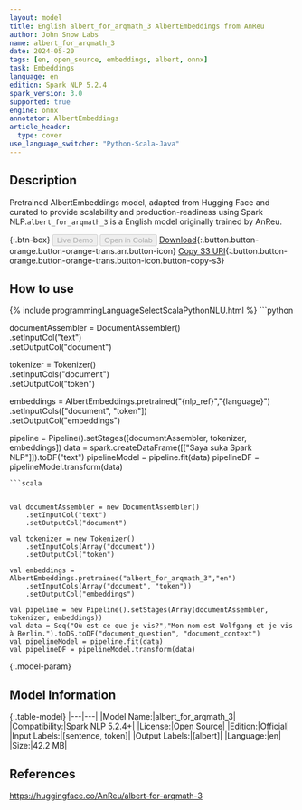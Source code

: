 ```yaml
---
layout: model
title: English albert_for_arqmath_3 AlbertEmbeddings from AnReu
author: John Snow Labs
name: albert_for_arqmath_3
date: 2024-05-20
tags: [en, open_source, embeddings, albert, onnx]
task: Embeddings
language: en
edition: Spark NLP 5.2.4
spark_version: 3.0
supported: true
engine: onnx
annotator: AlbertEmbeddings
article_header:
  type: cover
use_language_switcher: "Python-Scala-Java"
---
```


## Description

Pretrained AlbertEmbeddings model, adapted from Hugging Face and curated to provide scalability and production-readiness using Spark NLP.`albert_for_arqmath_3` is a English model originally trained by AnReu.

{:.btn-box}
<button class="button button-orange" disabled>Live Demo</button>
<button class="button button-orange" disabled>Open in Colab</button>
[Download](https://s3.amazonaws.com/auxdata.johnsnowlabs.com/public/models/albert_for_arqmath_3_en_5.2.4_3.0_1716204589159.zip){:.button.button-orange.button-orange-trans.arr.button-icon}
[Copy S3 URI](s3://auxdata.johnsnowlabs.com/public/models/albert_for_arqmath_3_en_5.2.4_3.0_1716204589159.zip){:.button.button-orange.button-orange-trans.button-icon.button-copy-s3}

## How to use



<div class="tabs-box" markdown="1">
{% include programmingLanguageSelectScalaPythonNLU.html %}
```python
 
        
                   
documentAssembler = DocumentAssembler() \
     .setInputCol("text") \
     .setOutputCol("document")
    
tokenizer = Tokenizer() \
     .setInputCols("document") \
     .setOutputCol("token")

embeddings = AlbertEmbeddings.pretrained("{nlp_ref}","{language}") \
     .setInputCols(["document", "token"]) \
     .setOutputCol("embeddings")
        
        
pipeline = Pipeline().setStages([documentAssembler, tokenizer, embeddings])
data = spark.createDataFrame([["Saya suka Spark NLP"]]).toDF("text")
pipelineModel = pipeline.fit(data)
pipelineDF = pipelineModel.transform(data)

```
```scala


val documentAssembler = new DocumentAssembler() 
    .setInputCol("text") 
    .setOutputCol("document")
    
val tokenizer = new Tokenizer() 
    .setInputCols(Array("document"))
    .setOutputCol("token")

val embeddings = AlbertEmbeddings.pretrained("albert_for_arqmath_3","en") 
    .setInputCols(Array("document", "token")) 
    .setOutputCol("embeddings")

val pipeline = new Pipeline().setStages(Array(documentAssembler, tokenizer, embeddings))
val data = Seq("Où est-ce que je vis?","Mon nom est Wolfgang et je vis à Berlin.").toDS.toDF("document_question", "document_context")
val pipelineModel = pipeline.fit(data)
val pipelineDF = pipelineModel.transform(data)

```
</div>

{:.model-param}
## Model Information

{:.table-model}
|---|---|
|Model Name:|albert_for_arqmath_3|
|Compatibility:|Spark NLP 5.2.4+|
|License:|Open Source|
|Edition:|Official|
|Input Labels:|[sentence, token]|
|Output Labels:|[albert]|
|Language:|en|
|Size:|42.2 MB|

## References

https://huggingface.co/AnReu/albert-for-arqmath-3